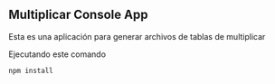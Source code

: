 

## Multiplicar Console App

Esta es una aplicación para generar archivos de tablas de multiplicar

Ejecutando este comando

```
npm install

```